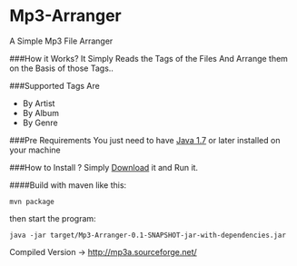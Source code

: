 Mp3-Arranger
============

A Simple Mp3 File Arranger 

###How it Works?
It Simply Reads the Tags of the Files And Arrange them on the Basis of those Tags..


###Supported Tags Are

* By Artist
* By Album
* By Genre

###Pre Requirements
You just need to have [Java 1.7](http://java.com) or later installed on your machine

###How to Install ?
Simply [Download](http://mp3a.sourceforge.net/) it and Run it.


####Build with maven like this:

`mvn package`

then start the program:

`java -jar target/Mp3-Arranger-0.1-SNAPSHOT-jar-with-dependencies.jar`

Compiled Version → http://mp3a.sourceforge.net/
